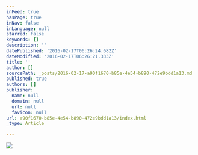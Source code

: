```yaml
---
inFeed: true
hasPage: true
inNav: false
inLanguage: null
starred: false
keywords: []
description: ''
datePublished: '2016-02-17T06:26:24.682Z'
dateModified: '2016-02-17T06:26:21.333Z'
title: ''
author: []
sourcePath: _posts/2016-02-17-a90f1670-b85e-4e54-b890-472e9bdd1a13.md
published: true
authors: []
publisher:
  name: null
  domain: null
  url: null
  favicon: null
url: a90f1670-b85e-4e54-b890-472e9bdd1a13/index.html
_type: Article

---
```

![](https://the-grid-user-content.s3-us-west-2.amazonaws.com/ccba369b-d8fc-4e2b-8c89-6b21930b1107.jpg)